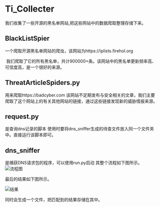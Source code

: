 # Ti_Collecter
  我们收集了一些开源的黑名单网站,把这些网站中的数据爬取整理存储下来。
## BlackListSpier
  一个爬取开源黑名单网站的爬虫，该网站为https://iplists.firehol.org 
  
  我们爬取了它的所有黑名单，共计900000+条。该网站中的黑名单更新频率高、可信度高，是一个很好的来源。
## ThreatArticleSpiders.py
  用来爬取https://badcyber.com 该网站不定期发布与安全相关的文章，我们主要爬取了这个网站上的有关其他网站的链接，通过这些链接发现新的威胁情报来源。
## request.py
  是查询dns记录的脚本 使用时要将dns_sniffer生成的待查文件放入同一个文件夹中。直接运行该脚本即可。
## dns_sniffer
  是捕获DNS请求包的程序，可以使用run.py启动
  其整个流程如下图所示。
  ![流程图](https://github.com/scu-igroup/Ti_Collecter/raw/master/images/流程.png)
  
  最后的结果如下图所示。
  
  ![结果](https://github.com/scu-igroup/Ti_Collecter/raw/master/images/fin.png)
  
  同时会生成一个文件，把匹配到的结果存储在其中。